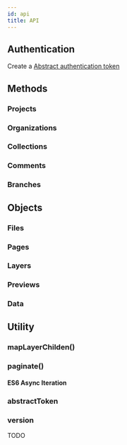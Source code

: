 ```yaml
---
id: api
title: API
---
```

## Authentication

Create a [Abstract authentication token](https://app.goabstract.com)

## Methods

### Projects

### Organizations

### Collections

### Comments

### Branches

## Objects

### Files

### Pages

### Layers

### Previews

### Data

## Utility

### mapLayerChilden()

### paginate()

#### ES6 Async Iteration

### abstractToken

### version

TODO
